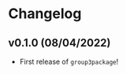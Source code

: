 # Changelog

<!--next-version-placeholder-->

## v0.1.0 (08/04/2022)

- First release of `group3package`!